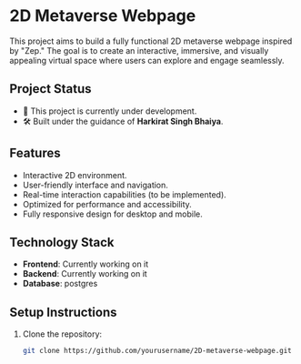 # **2D Metaverse Webpage**

This project aims to build a fully functional 2D metaverse webpage inspired by "Zep." The goal is to create an interactive, immersive, and visually appealing virtual space where users can explore and engage seamlessly.

## **Project Status**
- 🚧 This project is currently under development.
- 🛠️ Built under the guidance of **Harkirat Singh Bhaiya**.

## **Features**
- Interactive 2D environment.
- User-friendly interface and navigation.
- Real-time interaction capabilities (to be implemented).
- Optimized for performance and accessibility.
- Fully responsive design for desktop and mobile.

## **Technology Stack**
- **Frontend**: Currently working on it
- **Backend**: Currently working on it
- **Database**: postgres

## **Setup Instructions**
1. Clone the repository:
   ```bash
   git clone https://github.com/yourusername/2D-metaverse-webpage.git
